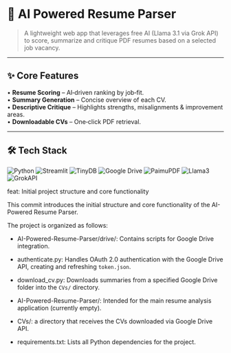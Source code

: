 # 🚀 AI Powered Resume Parser

> A lightweight web app that leverages free AI (Llama 3.1 via Grok API) to score, summarize and critique PDF resumes based on a selected job vacancy.

---

## ✨ Core Features
• **Resume Scoring** – AI‑driven ranking by job‑fit.  
• **Summary Generation** – Concise overview of each CV.  
• **Descriptive Critique** – Highlights strengths, misalignments & improvement areas.  
• **Downloadable CVs** – One‑click PDF retrieval.

---

## 🛠️ Tech Stack
![Python](https://img.shields.io/badge/Python->=3.11-05122A?logo=python&style=flat) ![Streamlit](https://img.shields.io/badge/Streamlit-UI-05122A?logo=streamlit&style=flat) ![TinyDB](https://img.shields.io/badge/TinyDB-NoSQL-05122A?logo=approov&style=flat) ![Google Drive](https://img.shields.io/badge/Google_Drive-API-05122A?logo=googledrive&style=flat) ![PaimuPDF](https://img.shields.io/badge/PaimuPDF-PDF_Parsing-05122A?style=flat)
![Llama3](https://img.shields.io/badge/Llama_3.1-70B-05122A?style=flat) ![GrokAPI](https://img.shields.io/badge/Grok_API-LangChain-05122A?style=flat)

feat: Initial project structure and core functionality

This commit introduces the initial structure and core functionality of the AI-Powered Resume Parser. 
 
The project is organized as follows: 
 
- AI-Powered-Resume-Parser/drive/: Contains scripts for Google Drive integration.

- authenticate.py: Handles OAuth 2.0 authentication with the Google Drive API, creating and refreshing `token.json`.

- download_cv.py: Downloads summaries from a specified Google Drive folder into the `CVs/` directory. 

- AI-Powered-Resume-Parser/: Intended for the main resume analysis application (currently empty). 

- CVs/: a directory that receives the CVs downloaded via Google Drive API. 

- requirements.txt: Lists all Python dependencies for the project.
